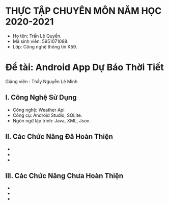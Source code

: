 ﻿# THỰC TẬP CHUYÊN MÔN NĂM HỌC 2020-2021
* Họ tên: Trần Lê Quyền.
* Mã sinh viên: 5951071088.
* Lớp: Công nghệ thông tin K59.
# Đề tài: Android App Dự Báo Thời Tiết
  Giảng viên : Thầy Nguyễn Lê Minh
## I. Công Nghệ Sử Dụng
* Công nghệ: Weather Api
* Công cụ: Android Studio, SQLite.
* Ngôn ngữ lập trình: Java, XML, Json.
## II. Các Chức Năng Đã Hoàn Thiện
*
*
*
## III. Các Chức Năng Chưa Hoàn Thiện
*
*
*

